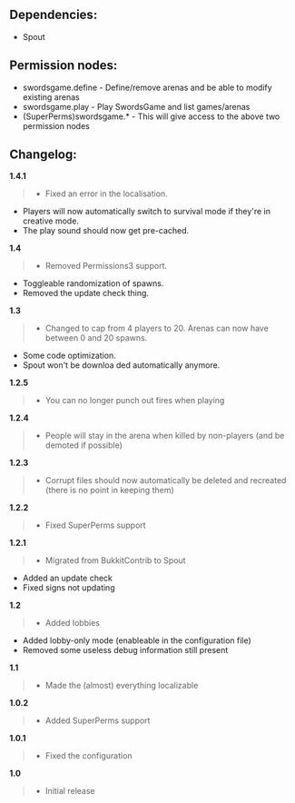## Dependencies:
-   Spout

## Permission nodes:
-   swordsgame.define - Define/remove arenas and be able to modify existing arenas
-   swordsgame.play - Play SwordsGame and list games/arenas
-   (SuperPerms)swordsgame.* - This will give access to the above two permission nodes

## Changelog:

__1.4.1__

> -   Fixed an error in the localisation.
-   Players will now automatically switch to survival mode if they're in creative mode.
-   The play sound should now get pre-cached.

__1.4__

> -   Removed Permissions3 support.
-   Toggleable randomization of spawns.
-   Removed the update check thing.

__1.3__

> -   Changed to cap from 4 players to 20. Arenas can now have between 0 and 20 spawns.
-   Some code optimization.
-   Spout won't be downloa  ded automatically anymore.

__1.2.5__

> -   You can no longer punch out fires when playing

__1.2.4__

> -   People will stay in the arena when killed by non-players (and be demoted if possible)

__1.2.3__

> -   Corrupt files should now automatically be deleted and recreated (there is no point in keeping them)

__1.2.2__

> -   Fixed SuperPerms support

__1.2.1__

> -   Migrated from BukkitContrib to Spout
-   Added an update check
-   Fixed signs not updating

__1.2__

> -   Added lobbies
-   Added lobby-only mode (enableable in the configuration file)
-   Removed some useless debug information still present

__1.1__

> -   Made the (almost) everything localizable

__1.0.2__

> -   Added SuperPerms support

__1.0.1__

> -   Fixed the configuration

__1.0__

> -   Initial release